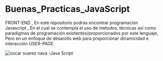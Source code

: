 # Buenas_Practicas_JavaScript
FRONT-END , En este repositorio podras encontrar programación Javascript ,.En el cual se contempla el uso de metodos, técnicas así como paradigmas de programación existentes/proporcionados por este lenguaje, Pero en un enfoque de desarollo web para proporcionar dinamicidad e interacción USER-PAGE.

![oscar suarez nava -Java Script](https://github.com/user-attachments/assets/8c1ba619-7bde-4e76-80d2-53ee1f5b1414)
